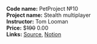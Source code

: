 **Code name:** PetProject №10  
**Project name:** Stealth multiplayer  
**Instructor:** Tom Looman  
**Price:** $~~190~~ 0.00  
**Links:**
[Source](https://www.udemy.com/course/unrealengine-cpp/),
[Notion](https://www.notion.so/Unreal-Engine-4-Mastery-Create-Multiplayer-Games-with-C-0bc5bf1b805149dc91d5592ac9f3e77d)